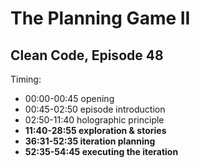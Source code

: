 # The Planning Game II

## Clean Code, Episode 48

Timing:

- 00:00-00:45    opening
- 00:45-02:50    episode introduction
- 02:50-11:40    holographic principle
- **11:40-28:55  exploration & stories**
- **36:31-52:35  iteration planning**    
- **52:35-54:45  executing the iteration**

